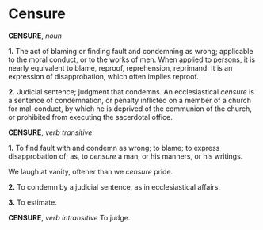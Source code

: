 # Censure

**CENSURE**, _noun_

**1.** The act of blaming or finding fault and condemning as wrong; applicable to the moral conduct, or to the works of men. When applied to persons, it is nearly equivalent to blame, reproof, reprehension, reprimand. It is an expression of disapprobation, which often implies reproof.

**2.** Judicial sentence; judgment that condemns. An ecclesiastical _censure_ is a sentence of condemnation, or penalty inflicted on a member of a church for mal-conduct, by which he is deprived of the communion of the church, or prohibited from executing the sacerdotal office.

**CENSURE**, _verb transitive_

**1.** To find fault with and condemn as wrong; to blame; to express disapprobation of; as, to _censure_ a man, or his manners, or his writings.

We laugh at vanity, oftener than we _censure_ pride.

**2.** To condemn by a judicial sentence, as in ecclesiastical affairs.

**3.** To estimate.

**CENSURE**, _verb intransitive_ To judge.